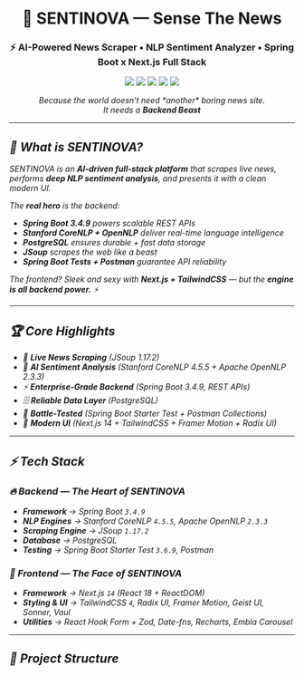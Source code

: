 <!-- Banner / Cover -->
<h1 align="center">📰 SENTINOVA — Sense The News</h1>
<h3 align="center">⚡ AI-Powered News Scraper • NLP Sentiment Analyzer • Spring Boot x Next.js Full Stack</h3>

<p align="center">
  <img src="https://img.shields.io/badge/Java-SpringBoot-brightgreen?style=for-the-badge&logo=springboot&logoColor=white" />
  <img src="https://img.shields.io/badge/PostgreSQL-DB-blue?style=for-the-badge&logo=postgresql&logoColor=white" />
  <img src="https://img.shields.io/badge/NLP-Stanford%20CoreNLP-red?style=for-the-badge&logo=apache" />
  <img src="https://img.shields.io/badge/OpenNLP-2.3.3-yellow?style=for-the-badge&logo=apachemaven&logoColor=white" />
  <img src="https://img.shields.io/badge/Frontend-Next.js-black?style=for-the-badge&logo=nextdotjs" />
</p>

<p align="center">
  <i>Because the world doesn’t need *another* boring news site.<br>
  It needs a <b>Backend Beast</b + AI 🔥 that makes sense of chaos.</i>
</p>

---

## 🚀 What is SENTINOVA?

SENTINOVA is an **AI-driven full-stack platform** that scrapes live news,  
performs **deep NLP sentiment analysis**, and presents it with a clean modern UI.  

The **real hero** is the backend:
- **Spring Boot 3.4.9** powers scalable REST APIs  
- **Stanford CoreNLP + OpenNLP** deliver real-time language intelligence  
- **PostgreSQL** ensures durable + fast data storage  
- **JSoup** scrapes the web like a beast  
- **Spring Boot Tests + Postman** guarantee API reliability  

The frontend? Sleek and sexy with **Next.js + TailwindCSS** — but the **engine is all backend power.** ⚡  

---

## 🏆 Core Highlights

- 🔎 **Live News Scraping** (JSoup 1.17.2)  
- 🧠 **AI Sentiment Analysis** (Stanford CoreNLP 4.5.5 + Apache OpenNLP 2.3.3)  
- ⚡ **Enterprise-Grade Backend** (Spring Boot 3.4.9, REST APIs)  
- 🗄️ **Reliable Data Layer** (PostgreSQL)  
- 🧪 **Battle-Tested** (Spring Boot Starter Test + Postman Collections)  
- 🎨 **Modern UI** (Next.js 14 + TailwindCSS + Framer Motion + Radix UI)  

---

## ⚡ Tech Stack

### 🔥 Backend — *The Heart of SENTINOVA*
- **Framework** → Spring Boot `3.4.9`  
- **NLP Engines** → Stanford CoreNLP `4.5.5`, Apache OpenNLP `2.3.3`  
- **Scraping Engine** → JSoup `1.17.2`  
- **Database** → PostgreSQL  
- **Testing** → Spring Boot Starter Test `3.6.9`, Postman  

### 💎 Frontend — *The Face of SENTINOVA*
- **Framework** → Next.js `14` (React 18 + ReactDOM)  
- **Styling & UI** → TailwindCSS `4`, Radix UI, Framer Motion, Geist UI, Sonner, Vaul  
- **Utilities** → React Hook Form + Zod, Date-fns, Recharts, Embla Carousel  

---

## 📂 Project Structure
